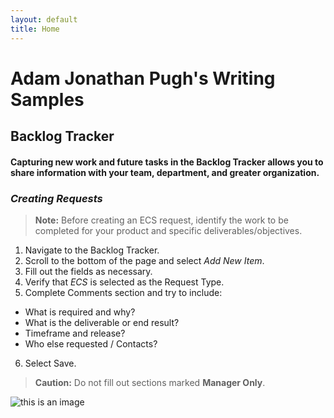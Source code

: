 ```yaml
---
layout: default
title: Home
---
```


# Adam Jonathan Pugh's Writing Samples


## Backlog Tracker
#### Capturing new work and future tasks in the Backlog Tracker allows you to share information with your team, department, and greater organization.

### *Creating Requests*

>**Note:** Before creating an ECS request, identify the work to be completed for your product and specific deliverables/objectives.

1. Navigate to the Backlog Tracker.
2. Scroll to the bottom of the page and select *Add New Item*.
3. Fill out the fields as necessary.
4. Verify that *ECS* is selected as the Request Type.
5. Complete Comments section and try to include:
 * What is required and why?
 * What is the deliverable or end result?
 * Timeframe and release?
 * Who else requested / Contacts?
6. Select Save.

>**Caution:** Do not fill out sections marked **Manager Only**.

![this is an image](https://i.etsystatic.com/isla/b37269/37385607/isla_280x280.37385607_dh04zp8w.jpg?version=0)
